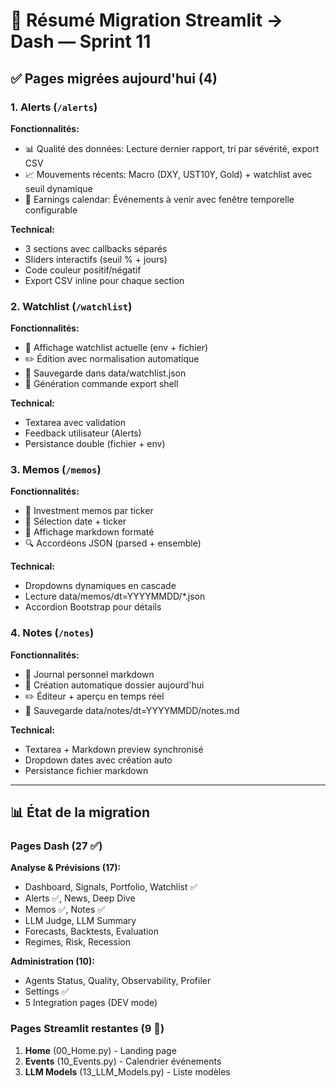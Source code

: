 # 🎯 Résumé Migration Streamlit → Dash — Sprint 11

## ✅ Pages migrées aujourd'hui (4)

### 1. **Alerts** (`/alerts`)
**Fonctionnalités:**
- 📊 Qualité des données: Lecture dernier rapport, tri par sévérité, export CSV
- 📈 Mouvements récents: Macro (DXY, UST10Y, Gold) + watchlist avec seuil dynamique
- 📅 Earnings calendar: Événements à venir avec fenêtre temporelle configurable

**Technical:**
- 3 sections avec callbacks séparés
- Sliders interactifs (seuil % + jours)
- Code couleur positif/négatif
- Export CSV inline pour chaque section

### 2. **Watchlist** (`/watchlist`)
**Fonctionnalités:**
- 📜 Affichage watchlist actuelle (env + fichier)
- ✏️ Édition avec normalisation automatique
- 💾 Sauvegarde dans data/watchlist.json
- 🔧 Génération commande export shell

**Technical:**
- Textarea avec validation
- Feedback utilisateur (Alerts)
- Persistance double (fichier + env)

### 3. **Memos** (`/memos`)
**Fonctionnalités:**
- 📄 Investment memos par ticker
- 📁 Sélection date + ticker
- 📝 Affichage markdown formaté
- 🔍 Accordéons JSON (parsed + ensemble)

**Technical:**
- Dropdowns dynamiques en cascade
- Lecture data/memos/dt=YYYYMMDD/*.json
- Accordion Bootstrap pour détails

### 4. **Notes** (`/notes`)
**Fonctionnalités:**
- 📝 Journal personnel markdown
- 📅 Création automatique dossier aujourd'hui
- ✏️ Éditeur + aperçu en temps réel
- 💾 Sauvegarde data/notes/dt=YYYYMMDD/notes.md

**Technical:**
- Textarea + Markdown preview synchronisé
- Dropdown dates avec création auto
- Persistance fichier markdown

---

## 📊 État de la migration

### Pages Dash (27 ✅)
**Analyse & Prévisions (17):**
- Dashboard, Signals, Portfolio, Watchlist ✅
- Alerts ✅, News, Deep Dive
- Memos ✅, Notes ✅
- LLM Judge, LLM Summary
- Forecasts, Backtests, Evaluation
- Regimes, Risk, Recession

**Administration (10):**
- Agents Status, Quality, Observability, Profiler
- Settings ✅
- 5 Integration pages (DEV mode)

### Pages Streamlit restantes (9 🔄)
1. **Home** (00_Home.py) - Landing page
2. **Events** (10_Events.py) - Calendrier événements
3. **LLM Models** (13_LLM_Models.py) - Liste modèles
